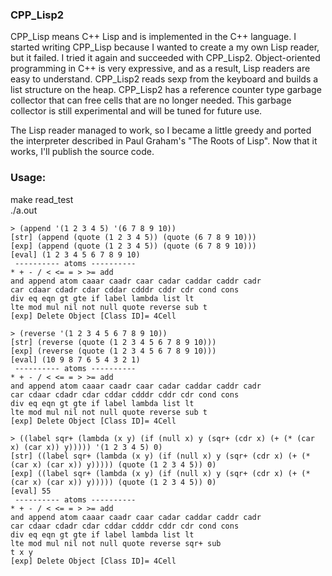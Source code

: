 ### CPP_Lisp2

CPP_Lisp means C++ Lisp and is implemented in the C++ language.
I started writing CPP_Lisp because I wanted to create a my own Lisp reader, but it failed.
I tried it again and succeeded with CPP_Lisp2.
Object-oriented programming in C++ is very expressive, and as a result, Lisp readers are easy to understand.
CPP_Lisp2 reads sexp from the keyboard and builds a list structure on the heap.
CPP_Lisp2 has a reference counter type garbage collector that can free cells that are no longer needed.
This garbage collector is still experimental and will be tuned for future use.

The Lisp reader managed to work, so I became a little greedy and ported the interpreter described in Paul Graham's "The Roots of Lisp".
Now that it works, I'll publish the source code.

### Usage:
make read_test  
./a.out  
```
> (append '(1 2 3 4 5) '(6 7 8 9 10))
[str] (append (quote (1 2 3 4 5)) (quote (6 7 8 9 10))) 
[exp] (append (quote (1 2 3 4 5)) (quote (6 7 8 9 10)))
[eval] (1 2 3 4 5 6 7 8 9 10)
 ---------- atoms ---------- 
* + - / < <= = > >= add 
and append atom caaar caadr caar cadar caddar caddr cadr 
car cdaar cdadr cdar cddar cdddr cddr cdr cond cons 
div eq eqn gt gte if label lambda list lt 
lte mod mul nil not null quote reverse sub t 
[exp] Delete Object [Class ID]= 4Cell

> (reverse '(1 2 3 4 5 6 7 8 9 10))
[str] (reverse (quote (1 2 3 4 5 6 7 8 9 10))) 
[exp] (reverse (quote (1 2 3 4 5 6 7 8 9 10)))
[eval] (10 9 8 7 6 5 4 3 2 1)
 ---------- atoms ---------- 
* + - / < <= = > >= add 
and append atom caaar caadr caar cadar caddar caddr cadr 
car cdaar cdadr cdar cddar cdddr cddr cdr cond cons 
div eq eqn gt gte if label lambda list lt 
lte mod mul nil not null quote reverse sub t 
[exp] Delete Object [Class ID]= 4Cell

> ((label sqr+ (lambda (x y) (if (null x) y (sqr+ (cdr x) (+ (* (car x) (car x)) y))))) '(1 2 3 4 5) 0)
[str] ((label sqr+ (lambda (x y) (if (null x) y (sqr+ (cdr x) (+ (* (car x) (car x)) y))))) (quote (1 2 3 4 5)) 0) 
[exp] ((label sqr+ (lambda (x y) (if (null x) y (sqr+ (cdr x) (+ (* (car x) (car x)) y))))) (quote (1 2 3 4 5)) 0)
[eval] 55
 ---------- atoms ---------- 
* + - / < <= = > >= add 
and append atom caaar caadr caar cadar caddar caddr cadr 
car cdaar cdadr cdar cddar cdddr cddr cdr cond cons 
div eq eqn gt gte if label lambda list lt 
lte mod mul nil not null quote reverse sqr+ sub 
t x y 
[exp] Delete Object [Class ID]= 4Cell
```
